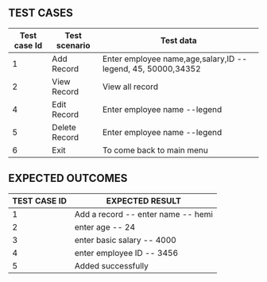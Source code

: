 ## TEST CASES

| **Test case Id** | **Test scenario** | **Test data** |
| --- | --- | --- |
| 1 | Add Record | Enter employee name,age,salary,ID -- legend, 45, 50000,34352|
| 2 | View Record | View all record|
| 4 | Edit Record | Enter employee name --legend |
| 5 | Delete Record | Enter employee name --legend |
| 6 | Exit | To come back to main menu |

## EXPECTED OUTCOMES

| **TEST CASE ID** | **EXPECTED RESULT** |
| --- | --- |
| 1 | Add a record -- enter name -- hemi |
| 2 | enter age -- 24|
| 3 | enter basic salary -- 4000 |
| 4 | enter employee ID -- 3456 |
| 5 | Added successfully |
